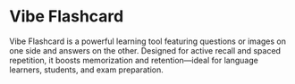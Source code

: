 # Vibe Flashcard

Vibe Flashcard is a powerful learning tool featuring questions or images on one side and answers on the other. Designed for active recall and spaced repetition, it boosts memorization and retention—ideal for language learners, students, and exam preparation.